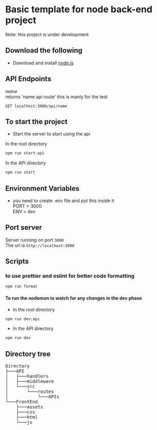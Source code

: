 # Basic template for node back-end project 

Note: this project is under development

## Download the following
-   Download and install [node.js](https://nodejs.org/en/)

## API Endpoints
_name_ <br/>
returns 'name api route' this is manly for the test
<br />
```http
GET localhost:3000/api/name
```


## To start the project 

- Start the server to start using the api
 
In the root directory
```bash
npm run start:api
```
In the API directory
```bash
npm run start
```


## Environment Variables

-  you need to create .env file and put this inside it<br />
    PORT = 3000<br />
    ENV = dev<br />

## Port server
Server running on port `3000` <br />
The url is `http://localhost:3000`<br />


## Scripts


### to use prettier and eslint for better code formatting
```bash
npm run format
```

#### To run the nodemon to watch for any changes in the dev phase

- In the root directory
```bash
npm run dev:api
```
- In the API directory
```bash
npm run dev
```
## Directory tree
<pre>
Directory
├───API
│   ├───handlers
│   ├───middleware
│   └───src
│       └───routes
│           └───APIs
└───FrontEnd
    ├───assets
    ├───css
    ├───html
    └───js
</pre>